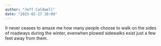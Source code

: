 ```yaml
---
author: "Jeff Caldwell"
date: "2025-02-17 10:00"
---
```

It never ceases to amaze me how many people choose to walk on the sides of roadways during the winter, evenwhen plowed sidewalks exist just a few feet away from them.